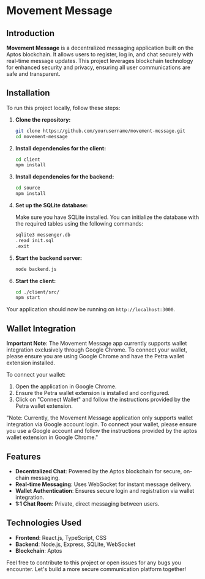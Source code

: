 # Movement Message

## Introduction

**Movement Message** is a decentralized messaging application built on the Aptos blockchain. It allows users to register, log in, and chat securely with real-time message updates. This project leverages blockchain technology for enhanced security and privacy, ensuring all user communications are safe and transparent.

## Installation

To run this project locally, follow these steps:

1. **Clone the repository:**

    ```bash
    git clone https://github.com/yourusername/movement-message.git
    cd movement-message
    ```

2. **Install dependencies for the client:**

    ```bash
    cd client
    npm install
    ```

3. **Install dependencies for the backend:**

    ```bash
    cd source
    npm install
    ```

4. **Set up the SQLite database:**

    Make sure you have SQLite installed. You can initialize the database with the required tables using the following commands:

    ```bash
    sqlite3 messenger.db
    .read init.sql
    .exit
    ```

5. **Start the backend server:**

    ```bash
    node backend.js
    ```

6. **Start the client:**

    ```bash
    cd ./client/src/
    npm start
    ```

Your application should now be running on `http://localhost:3000`.

## Wallet Integration

**Important Note**: The Movement Message app currently supports wallet integration exclusively through Google Chrome. To connect your wallet, please ensure you are using Google Chrome and have the Petra wallet extension installed.

To connect your wallet:

1. Open the application in Google Chrome.
2. Ensure the Petra wallet extension is installed and configured.
3. Click on "Connect Wallet" and follow the instructions provided by the Petra wallet extension.

"Note: Currently, the Movement Message application only supports wallet integration via Google account login. To connect your wallet, please ensure you use a Google account and follow the instructions provided by the aptos wallet extension in Google Chrome."

## Features

- **Decentralized Chat**: Powered by the Aptos blockchain for secure, on-chain messaging.
- **Real-time Messaging**: Uses WebSocket for instant message delivery.
- **Wallet Authentication**: Ensures secure login and registration via wallet integration.
- **1:1 Chat Room**: Private, direct messaging between users.

## Technologies Used

- **Frontend**: React.js, TypeScript, CSS
- **Backend**: Node.js, Express, SQLite, WebSocket
- **Blockchain**: Aptos

Feel free to contribute to this project or open issues for any bugs you encounter. Let's build a more secure communication platform together!

